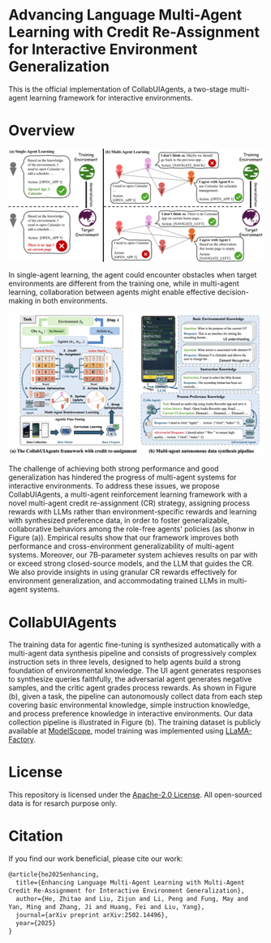 <h1> Advancing Language Multi-Agent Learning with Credit Re-Assignment for Interactive Environment Generalization</h1>

This is the official implementation of CollabUIAgents, a two-stage multi-agent learning framework for interactive environments.

# Overview

![Illustration of (a) single-agent and (b) multi-agent learning for environment generalization.](./assets/top-case.png)

In single-agent learning, the agent could encounter obstacles when target environments are different from the training one, while in multi-agent learning, collaboration between agents might enable effective decision-making in both environments.

![Overview of our multi-agent learning framework](./assets/UIAgent.png)

The challenge of achieving both strong performance and good generalization has hindered the progress of multi-agent systems for interactive environments. To address these issues, we propose CollabUIAgents, a multi-agent reinforcement learning framework with a novel multi-agent credit re-assignment (CR) strategy, assigning process rewards with LLMs rather than environment-specific rewards and learning with synthesized preference data, in order to foster generalizable, collaborative behaviors among the role-free agents' policies (as shonw in Figure (a)).  Empirical results show that our framework improves both performance and cross-environment generalizability of multi-agent systems. Moreover, our 7B-parameter system achieves results on par with or exceed strong closed-source models, and the LLM that guides the CR. We also provide insights in using granular CR rewards effectively for environment generalization, and accommodating trained LLMs in multi-agent systems.

# CollabUIAgents

The training data for agentic fine-tuning is synthesized automatically with a multi-agent data synthesis pipeline and consists of progressively complex instruction sets in three levels, designed to help agents build a strong foundation of environmental knowledge. The UI agent generates responses to synthesize queries faithfully, the adversarial agent generates negative samples, and the critic agent grades process rewards. As shown in Figure (b), given a task, the pipeline can autonomously collect data from each step covering basic environmental knowledge, simple instruction knowledge, and process preference knowledge in interactive environments. Our data collection pipeline is illustrated in Figure (b). The training dataset is publicly available at [ModelScope](https://modelscope.cn/datasets/ZhouHe/Agents_android_world_sample/summary), model training was implemented using [LLaMA-Factory](https://github.com/hiyouga/LLaMA-Factory).

# License

This repository is licensed under the [Apache-2.0 License](LICENSE). All open-sourced data is for resarch purpose only.

# Citation
If you find our work beneficial, please cite our work:

```
@article{he2025enhancing,
  title={Enhancing Language Multi-Agent Learning with Multi-Agent Credit Re-Assignment for Interactive Environment Generalization},
  author={He, Zhitao and Liu, Zijun and Li, Peng and Fung, May and Yan, Ming and Zhang, Ji and Huang, Fei and Liu, Yang},
  journal={arXiv preprint arXiv:2502.14496},
  year={2025}
}
```